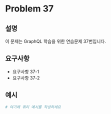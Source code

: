 # Problem 37

## 설명
이 문제는 GraphQL 학습을 위한 연습문제 37번입니다.

## 요구사항
- 요구사항 37-1
- 요구사항 37-2

## 예시
```graphql
# 여기에 쿼리 예시를 작성하세요
```
